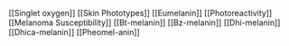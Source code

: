 [[Singlet oxygen]]
[[Skin Phototypes]]
[[Eumelanin]]
[[Photoreactivity]]
[[Melanoma Susceptibility]]
[[Bt-melanin]]
[[Bz-melanin]]
[[Dhi-melanin]]
[[Dhica-melanin]]
[[Pheomel-anin]]
